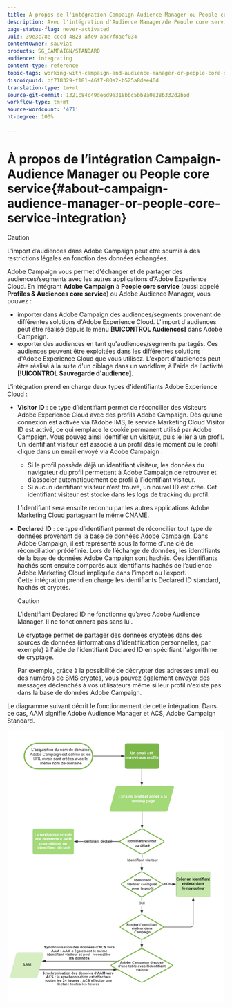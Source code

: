 ```yaml
---
title: A propos de l'intégration Campaign-Audience Manager ou People core service
description: Avec l'intégration d'Audience Manager/de People core service, vous pouvez partager des audiences ou des segments au sein des différentes solutions d'Adobe Experience Cloud.
page-status-flag: never-activated
uuid: 39e3c78e-cccd-4823-afe9-abc7f8aef034
contentOwner: sauviat
products: SG_CAMPAIGN/STANDARD
audience: integrating
content-type: reference
topic-tags: working-with-campaign-and-audience-manager-or-people-core-service
discoiquuid: bf718329-f181-46f7-80a2-b525a8dee46d
translation-type: tm+mt
source-git-commit: 1321c84c49de6d9a318bbc5bb8a0e28b332d2b5d
workflow-type: tm+mt
source-wordcount: '471'
ht-degree: 100%

---
```



# À propos de l’intégration Campaign-Audience Manager ou People core service{#about-campaign-audience-manager-or-people-core-service-integration}

>[!CAUTION]
>
>L’import d’audiences dans Adobe Campaign peut être soumis à des restrictions légales en fonction des données échangées.

Adobe Campaign vous permet d&#39;échanger et de partager des audiences/segments avec les autres applications d&#39;Adobe Experience Cloud. En intégrant **Adobe Campaign** à **People core service** (aussi appelé **Profiles &amp; Audiences core service**) ou Adobe Audience Manager, vous pouvez :

* importer dans Adobe Campaign des audiences/segments provenant de différentes solutions d&#39;Adobe Experience Cloud. L&#39;import d&#39;audiences peut être réalisé depuis le menu **[!UICONTROL Audiences]** dans Adobe Campaign.
* exporter des audiences en tant qu&#39;audiences/segments partagés. Ces audiences peuvent être exploitées dans les différentes solutions d&#39;Adobe Experience Cloud que vous utilisez. L&#39;export d&#39;audiences peut être réalisé à la suite d&#39;un ciblage dans un workflow, à l&#39;aide de l&#39;activité **[!UICONTROL Sauvegarde d&#39;audience]**.

L&#39;intégration prend en charge deux types d&#39;identifiants Adobe Experience Cloud :

* **Visitor ID** : ce type d’identifiant permet de réconcilier des visiteurs Adobe Experience Cloud avec des profils Adobe Campaign. Dès qu’une connexion est activée via l’Adobe IMS, le service Marketing Cloud Visitor ID est activé, ce qui remplace le cookie permanent utilisé par Adobe Campaign. Vous pouvez ainsi identifier un visiteur, puis le lier à un profil.
   <br>Un identifiant visiteur est associé à un profil dès le moment où le profil clique dans un email envoyé via Adobe Campaign :
   * Si le profil possède déjà un identifiant visiteur, les données du navigateur du profil permettent à Adobe Campaign de retrouver et d’associer automatiquement ce profil à l’identifiant visiteur.
   * Si aucun identifiant visiteur n’est trouvé, un nouvel ID est créé. Cet identifiant visiteur est stocké dans les logs de tracking du profil.

   L’identifiant sera ensuite reconnu par les autres applications Adobe Marketing Cloud partageant le même CNAME.

* **Declared ID** : ce type d’identifiant permet de réconcilier tout type de données provenant de la base de données Adobe Campaign. Dans Adobe Campaign, il est représenté sous la forme d’une clé de réconciliation prédéfinie. Lors de l’échange de données, les identifiants de la base de données Adobe Campaign sont hachés. Ces identifiants hachés sont ensuite comparés aux identifiants hachés de l’audience Adobe Marketing Cloud impliquée dans l’import ou l’export.
   <br>Cette intégration prend en charge les identifiants Declared ID standard, hachés et cryptés.

   >[!CAUTION]
   >
   >L’identifiant Declared ID ne fonctionne qu’avec Adobe Audience Manager. Il ne fonctionnera pas sans lui.

   Le cryptage permet de partager des données cryptées dans des sources de données (informations d&#39;identification personnelles, par exemple) à l&#39;aide de l&#39;identifiant Declared ID en spécifiant l&#39;algorithme de cryptage.

   Par exemple, grâce à la possibilité de décrypter des adresses email ou des numéros de SMS cryptés, vous pouvez également envoyer des messages déclenchés à vos utilisateurs même si leur profil n&#39;existe pas dans la base de données Adobe Campaign.

Le diagramme suivant décrit le fonctionnement de cette intégration. Dans ce cas, AAM signifie Adobe Audience Manager et ACS, Adobe Campaign Standard.

![](assets/aam_diagram.png)